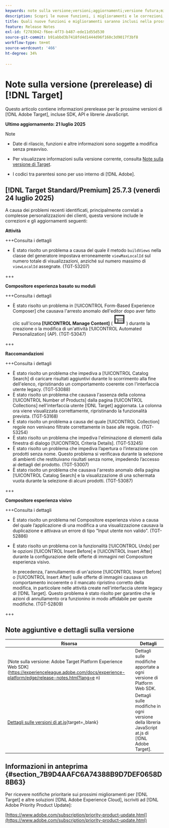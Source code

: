 ```yaml
---
keywords: note sulla versione;versioni;aggiornamenti;versione futura;miglioramenti;nuove funzioni;correzioni;aggiornamenti;prerelease;early access
description: Scopri le nuove funzioni, i miglioramenti e le correzioni, compresi SDK, API e librerie JavaScript, inclusi nella prossima versione di [!DNL Adobe Target].
title: Quali nuove funzioni e miglioramenti saranno inclusi nella prossima versione [!DNL Target] ?
feature: Release Notes
exl-id: f2783042-f6ee-4f73-b487-ede11d55d530
source-git-commit: b91abbd3b7418fd4d1444d96f160c3d9017f3bf8
workflow-type: tm+mt
source-wordcount: '466'
ht-degree: 34%

---
```


# Note sulla versione (prerelease) di [!DNL Target]

Questo articolo contiene informazioni prerelease per le prossime versioni di [!DNL Adobe Target], incluse SDK, API e librerie JavaScript.

**Ultimo aggiornamento: 21 luglio 2025**

>[!NOTE]
>
>* Date di rilascio, funzioni e altre informazioni sono soggette a modifica senza preavviso.
>
>* Per visualizzare informazioni sulla versione corrente, consulta [Note sulla versione di Target](release-notes.md).
>
>* I codici tra parentesi sono per uso interno di [!DNL Adobe].

## [!DNL Target Standard/Premium] 25.7.3 (venerdì 24 luglio 2025)

A causa dei problemi recenti identificati, principalmente correlati a complesse personalizzazioni dei clienti, questa versione include le correzioni e gli aggiornamenti seguenti:

**Attività**

+++Consulta i dettagli
* È stato risolto un problema a causa del quale il metodo `buildViews` nella classe del generatore impostava erroneamente `viewMaxLocalId` sul numero totale di visualizzazioni, anziché sul numero massimo di `viewLocalId` assegnate. (TGT-53207)

+++

**Compositore esperienza basato su moduli**

+++Consulta i dettagli
* È stato risolto un problema in [!UICONTROL Form-Based Experience Composer] che causava l&#39;arresto anomalo dell&#39;editor dopo aver fatto clic sull&#39;icona **[!UICONTROL Manage Content]** ( ![icona Gestisci contenuto](/help/main/assets/icons/Experience.svg) ) durante la creazione o la modifica di un&#39;attività [!UICONTROL Automated Personalization] (AP). (TGT-53047)

+++

**Raccomandazioni**

+++Consulta i dettagli
* È stato risolto un problema che impediva a [!UICONTROL Catalog Search] di caricare risultati aggiuntivi durante lo scorrimento alla fine dell&#39;elenco, ripristinando un comportamento coerente con l&#39;interfaccia utente legacy. (TGT-53088)
* È stato risolto un problema che causava l&#39;assenza della colonna [!UICONTROL Number of Products] dalla pagina [!UICONTROL Collections] nell&#39;interfaccia utente [!DNL Target] aggiornata. La colonna ora viene visualizzata correttamente, ripristinando la funzionalità prevista. (TGT-53168)
* È stato risolto un problema a causa del quale [!UICONTROL Collection] regole non venivano filtrate correttamente in base alle regole. (TGT-53254)
* È stato risolto un problema che impediva l&#39;eliminazione di elementi dalla finestra di dialogo [!UICONTROL Criteria Details]. (TGT-53245)
* È stato risolto un problema che impediva l’apertura o l’interazione con prodotti senza nome. Questo problema si verificava durante la selezione di ambienti che restituivano risultati senza nome, impedendo l’accesso ai dettagli del prodotto. (TGT-53007)
* È stato risolto un problema che causava l&#39;arresto anomalo della pagina [!UICONTROL Catalog Search] e la visualizzazione di una schermata vuota durante la selezione di alcuni prodotti. (TGT-53087)

+++

**Compositore esperienza visivo**

+++Consulta i dettagli

* È stato risolto un problema nel Compositore esperienza visivo a causa del quale l’applicazione di una modifica a una visualizzazione causava la duplicazione e attivava un errore di tipo &quot;Input utente non valido&quot;. (TGT-52886)
* È stato risolto un problema con la funzionalità [!UICONTROL Undo] per le opzioni [!UICONTROL Insert Before] e [!UICONTROL Insert After] durante la configurazione delle offerte di immagini nel Compositore esperienza visivo.

  In precedenza, l&#39;annullamento di un&#39;azione [!UICONTROL Insert Before] o [!UICONTROL Insert After] sulle offerte di immagini causava un comportamento incoerente o il mancato ripristino corretto della modifica, in particolare nelle attività create nell&#39;interfaccia utente legacy di [!DNL Target]. Questo problema è stato risolto per garantire che le azioni di annullamento ora funzionino in modo affidabile per queste modifiche. (TGT-52809)

+++

## Note aggiuntive e dettagli sulla versione

| Risorsa | Dettagli |
|--- |--- |
| [Note sulla versione: Adobe Target Platform Experience Web SDK]&#x200B;(https://experienceleague.adobe.com/docs/experience-platform/edge/release-notes.html?lang=e n) | Dettagli sulle modifiche apportate a ogni versione di Platform Web SDK. |
| [Dettagli sulle versioni di at.js](https://experienceleague.adobe.com/docs/target-dev/developer/client-side/at-js-implementation/target-atjs-versions.html?lang=it){target=_blank} | Dettagli sulle modifiche in ogni versione della libreria JavaScript at.js di [!DNL Adobe Target]. |

## Informazioni in anteprima {#section_7B9D4AAFC6A74388B9D7DEF0658D8B63}

Per ricevere notifiche prioritarie sui prossimi miglioramenti per [!DNL Target] e altre soluzioni [!DNL Adobe Experience Cloud], iscriviti ad [!DNL Adobe Priority Product Update]:

[https://www.adobe.com/subscription/priority-product-update.html](https://www.adobe.com/subscription/priority-product-update.html)
